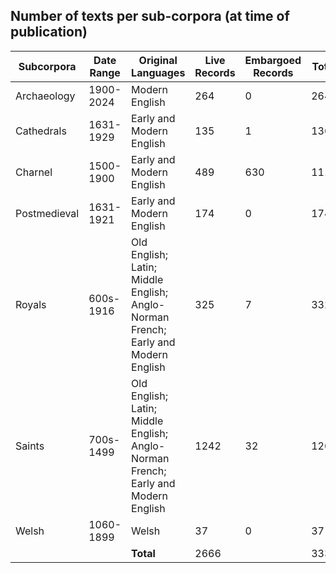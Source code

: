 ## Number of texts per sub-corpora (at time of publication)

| Subcorpora | Date Range | Original Languages | Live Records | Embargoed Records | Total |
| --- | --- | --- | --- | --- | --- |
| Archaeology | 1900-2024 | Modern English | 264 | 0 | 264 |
| Cathedrals | 1631-1929 | Early and Modern English | 135 | 1 | 136 |
| Charnel | 1500-1900 | Early and Modern English | 489 | 630 | 1119 |
| Postmedieval | 1631-1921 | Early and Modern English | 174 | 0 | 174 |
| Royals | 600s-1916 | Old English; Latin; Middle English; Anglo-Norman French; Early and Modern English | 325 | 7 | 332 |
| Saints | 700s-1499 | Old English; Latin; Middle English; Anglo-Norman French; Early and Modern English | 1242 | 32 | 1263 |
| Welsh | 1060-1899 | Welsh | 37 | 0 | 37 |
| | | **Total** | 2666 | | 3336 |
